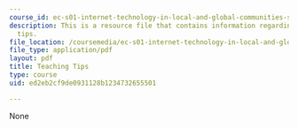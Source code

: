 ```yaml
---
course_id: ec-s01-internet-technology-in-local-and-global-communities-spring-2005-summer-2005
description: This is a resource file that contains information regarding teaching
  tips.
file_location: /coursemedia/ec-s01-internet-technology-in-local-and-global-communities-spring-2005-summer-2005/ed2eb2cf9de0931128b1234732655501_MITEC_S01S05_lec6_teach.pdf
file_type: application/pdf
layout: pdf
title: Teaching Tips
type: course
uid: ed2eb2cf9de0931128b1234732655501

---
```

None